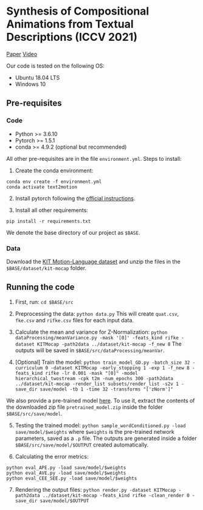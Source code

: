 # Synthesis of Compositional Animations from Textual Descriptions (ICCV 2021)

[Paper](https://openaccess.thecvf.com/content/ICCV2021/html/Ghosh_Synthesis_of_Compositional_Animations_From_Textual_Descriptions_ICCV_2021_paper.html)
[Video](https://www.youtube.com/watch?v=JquWobsi6M8)

Our code is tested on the following OS: 
* Ubuntu 18.04 LTS
* Windows 10

## Pre-requisites
### Code
* Python >= 3.6.10
* Pytorch >= 1.5.1
* conda >= 4.9.2 (optional but recommended)

All other pre-requisites are in the file `environment.yml`. Steps to install:

1. Create the conda environment:
```
conda env create -f environment.yml
conda activate text2motion
```
2. Install pytorch following the [official instructions](https://pytorch.org/get-started/locally/).

3. Install all other requirements:
```
pip install -r requirements.txt
```


We denote the base directory of our project as `$BASE`.
### Data
Download the [KIT Motion-Language dataset](https://motion-annotation.humanoids.kit.edu/dataset/) and unzip the files in the `$BASE/dataset/kit-mocap` folder.

## Running the code
1. First, run:
```cd $BASE/src```

2. Preprocessing the data: 
```python data.py```
This will create `quat.csv`, `fke.csv` and `rifke.csv` files for each input data.  

3. Calculate the mean and variance for Z-Normalization:
```python dataProcessing/meanVariance.py -mask '[0]' -feats_kind rifke -dataset KITMocap -path2data ../dataset/kit-mocap -f_new 8```
The outputs will be saved in `$BASE/src/dataProcessing/meanVar`.

4. [Optional] Train the model:
```python train_model_GD.py -batch_size 32 -curriculum 0 -dataset KITMocap -early_stopping 1 -exp 1 -f_new 8 -feats_kind rifke -lr 0.001 -mask "[0]" -model hierarchical_twostream -cpk t2m -num_epochs 300 -path2data ../dataset/kit-mocap -render_list subsets/render_list -s2v 1 -save_dir save/model -tb 1 -time 32 -transforms "['zNorm']"``` 

We also provide a pre-trained model [here](https://drive.google.com/file/d/1qt4mjtbPUYILJyjFFapA38-O9T_5hkcP/view?usp=sharing). To use it, extract the contents of the downloaded zip file `pretrained_model.zip` inside the folder `$BASE/src/save/model`.

5. Testing the trained model: 
```python sample_wordConditioned.py -load save/model/$weights```
where `$weights` is the pre-trained network parameters, saved as a `.p` file. The outputs are generated inside a folder `$BASE/src/save/model/$OUTPUT` created automatically.


6. Calculating the error metrics:
```
python eval_APE.py -load save/model/$weights
python eval_AVE.py -load save/model/$weights
python eval_CEE_SEE.py -load save/model/$weights
```

7. Rendering the output files:
```python render.py -dataset KITMocap -path2data ../dataset/kit-mocap -feats_kind rifke -clean_render 0 -save_dir save/model/$OUTPUT```
